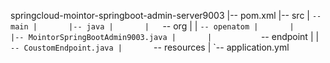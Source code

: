 springcloud-mointor-springboot-admin-server9003
|-- pom.xml
|-- src
|   `-- main
|       |-- java
|       |   `-- org
|       |       `-- openatom
|       |           |-- MointorSpringBootAdmin9003.java
|       |           `-- endpoint
|       |               `-- CoustomEndpoint.java
|       `-- resources
|           `-- application.yml
